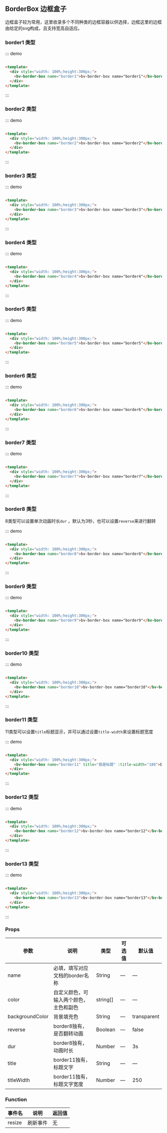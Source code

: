 ## BorderBox 边框盒子

边框盒子较为常用，这里收录多个不同种类的边框容器以供选择，边框这里的边框由给定的svg构成，且支持宽高自适应。

### border1 类型

::: demo

```html

<template>
  <div style="width: 100%;height:300px;">
    <bv-border-box name="border1">bv-border-box name="border1"</bv-border-box>
  </div>
</template>
```

:::

### border2 类型

::: demo

```html

<template>
  <div style="width: 100%;height:300px;">
    <bv-border-box name="border2">bv-border-box name="border2"</bv-border-box>
  </div>
</template>
```

:::

### border3 类型

::: demo

```html

<template>
  <div style="width: 100%;height:300px;">
    <bv-border-box name="border3">bv-border-box name="border3"</bv-border-box>
  </div>
</template>
```

:::

### border4 类型

::: demo

```html

<template>
  <div style="width: 100%;height:300px;">
    <bv-border-box name="border4">bv-border-box name="border4"</bv-border-box>
  </div>
</template>
```

:::

### border5 类型

::: demo

```html

<template>
  <div style="width: 100%;height:300px;">
    <bv-border-box name="border5">bv-border-box name="border5"</bv-border-box>
  </div>
</template>
```

:::

### border6 类型

::: demo

```html

<template>
  <div style="width: 100%;height:300px;">
    <bv-border-box name="border6">bv-border-box name="border6"</bv-border-box>
  </div>
</template>
```

:::

### border7 类型

::: demo

```html

<template>
  <div style="width: 100%;height:300px;">
    <bv-border-box name="border7">bv-border-box name="border7"</bv-border-box>
  </div>
</template>
```

:::

### border8 类型

8类型可以设置单次动画时长`dur` ，默认为3秒，也可以设置`reverse`来进行翻转

::: demo

```html

<template>
  <div style="width: 100%;height:300px;">
    <bv-border-box name="border8">bv-border-box name="border8"</bv-border-box>
  </div>
</template>
```

:::

### border9 类型

::: demo

```html

<template>
  <div style="width: 100%;height:300px;">
    <bv-border-box name="border9">bv-border-box name="border9"</bv-border-box>
  </div>
</template>
```

:::

### border10 类型

::: demo

```html

<template>
  <div style="width: 100%;height:300px;">
    <bv-border-box name="border10">bv-border-box name="border10"</bv-border-box>
  </div>
</template>
```

:::

### border11 类型

11类型可以设置`title`标题显示，并可以通过设置`title-width`来设置标题宽度

::: demo

```html

<template>
  <div style="width: 100%;height:300px;">
    <bv-border-box name="border11" title="我是标题" :title-width="180">bv-border-box name="border11"</bv-border-box>
  </div>
</template>
```

:::

### border12 类型

::: demo

```html

<template>
  <div style="width: 100%;height:300px;">
    <bv-border-box name="border12">bv-border-box name="border12"</bv-border-box>
  </div>
</template>
```

:::

### border13 类型

::: demo

```html

<template>
  <div style="width: 100%;height:300px;">
    <bv-border-box name="border13">bv-border-box name="border13"</bv-border-box>
  </div>
</template>
```

:::

### Props

| 参数      | 说明    | 类型      | 可选值       | 默认值   |
|---------- |-------- |---------- |-------------  |-------- |
| name     | 必填，填写对应文档的border名称   | String  |    —      |       —     |
| color   | 自定义颜色，可输入两个颜色，主色和副色   | string[]  |    —       |   —     |
| backgroundColor     | 背景填充色   | String  |    —      |     transparent   |
| reverse | border8独有，是否翻转动画   | Boolean  |    —      |     false   |
| dur     | border8独有，动画时长    | Number  |    —      |     3s   |
| title      | border11独有，标题文字    | String  |    —      |    —   |
| titleWidth | border11独有，标题文字宽度    | Number  |    —      |   250  |

### Function

| 事件名      | 说明    | 返回值      |
|---------- |-------- |---------- |
| resize     | 刷新事件   | 无  |

